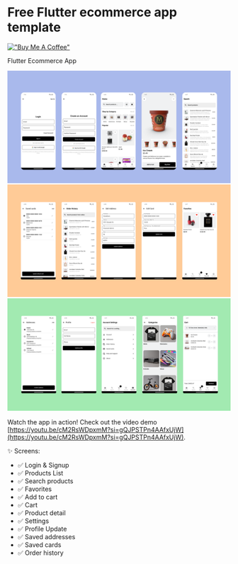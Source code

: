 # Free Flutter ecommerce app template

[!["Buy Me A Coffee"](https://www.buymeacoffee.com/assets/img/custom_images/orange_img.png)](https://www.buymeacoffee.com/sudhirsuri5)

Flutter Ecommerce App 

![Firs](https://github.com/sudheersuri/Flutter-Estore-App/blob/main/screenshots/first.png)
![Second](https://github.com/sudheersuri/Flutter-Estore-App/blob/main/screenshots/second.png)
![Fourth](https://github.com/sudheersuri/Flutter-Estore-App/blob/main/screenshots/four.png)


Watch the app in action! Check out the video demo [https://youtu.be/cM2RsWDpxmM?si=gQJPSTPn4AAfxUjW](https://youtu.be/cM2RsWDpxmM?si=gQJPSTPn4AAfxUjW).

✨ Screens:
- ✅ Login & Signup
- ✅ Products List
- ✅ Search products
- ✅ Favorites
- ✅ Add to cart 
- ✅ Cart
- ✅ Product detail
- ✅ Settings 
- ✅ Profile Update
- ✅ Saved addresses
- ✅ Saved cards
- ✅ Order history
